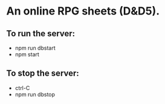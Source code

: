 <h1>An online RPG sheets (D&amp;D5).</h1>
<h2>To run the server:</h2>
<ul>
  <li>npm run dbstart</li>
  <li>npm start</li>
</ul>
<h2>To stop the server:</h2>
<ul>
  <li>ctrl-C</li>
  <li>npm run dbstop</li>
</ul>
